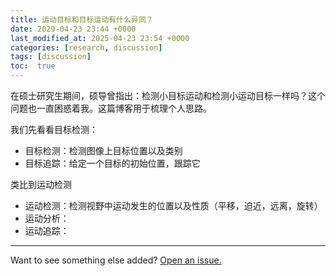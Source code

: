 ```yaml
---
title: 运动目标和目标运动有什么异同？
date: 2029-04-23 23:44 +0000
last_modified_at: 2025-04-23 23:54 +0000
categories: [research, discussion]
tags: [discussion]
toc:  true
---
```


在硕士研究生期间，硕导曾指出：检测小目标运动和检测小运动目标一样吗？这个问题也一直困惑着我。这篇博客用于梳理个人思路。

<!-- 如果你在google scholar，跳出来的文章通常都是二三十年之前的，而且很多都是关于生物研究。如果我们将时间限定到近5年， -->

我们先看看目标检测：
- 目标检测：检测图像上目标位置以及类别
- 目标追踪：给定一个目标的初始位置，跟踪它

类比到运动检测
- 运动检测：检测视野中运动发生的位置以及性质（平移，迫近，远离，旋转）
- 运动分析：
- 运动追踪：

---

Want to see something else added? <a href="https://github.com/MingshuoXu/MingshuoXu.github.io/issues/new">Open an issue.</a>

[^fn-sample_footnote]: Handy! Now click the return link to go back.

